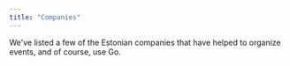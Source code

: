 ```yaml
---
title: "Companies"
---
```


We've listed a few of the Estonian companies that have helped to organize events, and of course, use Go.